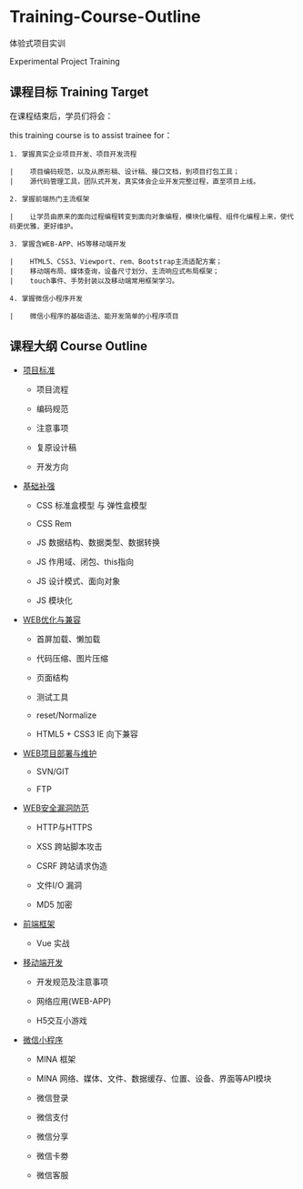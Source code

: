 # Training-Course-Outline

体验式项目实训

Experimental Project Training

## 课程目标 Training Target

在课程结束后，学员们将会：

this training course is to assist trainee for：


    1. 掌握真实企业项目开发、项目开发流程
    
    |    项目编码规范，以及从原形稿、设计稿、接口文档，到项目打包工具；
    |    源代码管理工具，团队式开发，真实体会企业开发完整过程，直至项目上线。
    
    2. 掌握前端热门主流框架
    
    |    让学员由原来的面向过程编程转变到面向对象编程，模块化编程、组件化编程上来，使代码更优雅，更好维护。
    
    3. 掌握含WEB-APP、H5等移动端开发
    
    |    HTML5、CSS3、Viewport、rem、Bootstrap主流适配方案；
    |    移动端布局、媒体查询，设备尺寸划分、主流响应式布局框架；
    |    touch事件、手势封装以及移动端常用框架学习。
    
    4. 掌握微信小程序开发
    
    |    微信小程序的基础语法、能开发简单的小程序项目


## 课程大纲 Course Outline

* [项目标准](https://github.com/tongjiaqi/Training-Course-Outline/wiki/%E9%A1%B9%E7%9B%AE%E6%A0%87%E5%87%86)

  * 项目流程
 
  * 编码规范
  
  * 注意事项
  
  * 复原设计稿
  
  * 开发方向

* [基础补强](https://github.com/tongjiaqi/Training-Course-Outline/wiki/%E5%9F%BA%E7%A1%80%E8%A1%A5%E5%BC%BA)

  * CSS 标准盒模型 与 弹性盒模型
  
  * CSS Rem
  
  * JS 数据结构、数据类型、数据转换
  
  * JS 作用域、闭包、this指向
  
  * JS 设计模式、面向对象
  
  * JS 模块化

* [WEB优化与兼容](https://github.com/tongjiaqi/Training-Course-Outline/wiki/WEB%E4%BC%98%E5%8C%96%E4%B8%8E%E5%85%BC%E5%AE%B9)

  * 首屏加载、懒加载
  
  * 代码压缩、图片压缩
  
  * 页面结构
  
  * 测试工具
  
  * reset/Normalize
  
  * HTML5 + CSS3 IE 向下兼容

* [WEB项目部署与维护](https://github.com/tongjiaqi/Training-Course-Outline/wiki/WEB%E9%A1%B9%E7%9B%AE%E9%83%A8%E7%BD%B2%E4%B8%8E%E7%BB%B4%E6%8A%A4)

  * SVN/GIT
  
  * FTP

* [WEB安全漏洞防范](https://github.com/tongjiaqi/Training-Course-Outline/wiki/WEB%E5%AE%89%E5%85%A8%E6%BC%8F%E6%B4%9E%E9%98%B2%E8%8C%83)

  * HTTP与HTTPS
  
  * XSS 跨站脚本攻击
  
  * CSRF 跨站请求伪造
  
  * 文件I/O 漏洞
  
  * MD5 加密

* [前端框架](https://github.com/tongjiaqi/Training-Course-Outline/wiki/%E5%89%8D%E7%AB%AF%E6%A1%86%E6%9E%B6)

  * Vue 实战
  
* [移动端开发](https://github.com/tongjiaqi/Training-Course-Outline/wiki/%E7%A7%BB%E5%8A%A8%E7%AB%AF%E5%BC%80%E5%8F%91)

  * 开发规范及注意事项
  
  * 网络应用(WEB-APP)
  
  *  H5交互小游戏

* [微信小程序](https://github.com/tongjiaqi/Training-Course-Outline/wiki/%E5%BE%AE%E4%BF%A1%E5%B0%8F%E7%A8%8B%E5%BA%8F)

  *  MINA 框架
  
  *  MINA 网络、媒体、文件、数据缓存、位置、设备、界面等API模块

  *  微信登录
  
  *  微信支付
  
  *  微信分享
  
  *  微信卡劵
  
  *  微信客服
  
